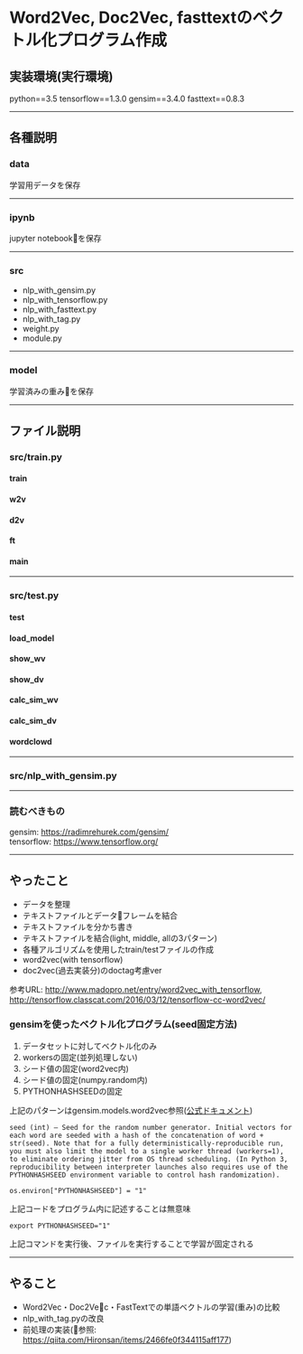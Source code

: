 # Word2Vec, Doc2Vec, fasttextのベクトル化プログラム作成

## 実装環境(実行環境)

python==3.5
tensorflow==1.3.0
gensim==3.4.0
fasttext==0.8.3


***

## 各種説明

### data

学習用データを保存

***

### ipynb

jupyter notebookを保存

***

### src

- nlp_with_gensim.py
- nlp_with_tensorflow.py
- nlp_with_fasttext.py
- nlp_with_tag.py
- weight.py
- module.py

***

### model

学習済みの重みを保存

***

## ファイル説明

### src/train.py

#### train

#### w2v

#### d2v

#### ft

#### main

***

### src/test.py

#### test

#### load_model

#### show_wv

#### show_dv

#### calc_sim_wv

#### calc_sim_dv

#### wordclowd

***

### src/nlp_with_gensim.py

***

### 読むべきもの

gensim: https://radimrehurek.com/gensim/<br>
tensorflow: https://www.tensorflow.org/<br>

***

## やったこと

- データを整理
- テキストファイルとデータフレームを結合
- テキストファイルを分かち書き
- テキストファイルを結合(light, middle, allの3パターン)
- 各種アルゴリズムを使用したtrain/testファイルの作成
- word2vec(with tensorflow)
- doc2vec(過去実装分)のdoctag考慮ver

参考URL: http://www.madopro.net/entry/word2vec_with_tensorflow,
http://tensorflow.classcat.com/2016/03/12/tensorflow-cc-word2vec/

### gensimを使ったベクトル化プログラム(seed固定方法)

1. データセットに対してベクトル化のみ
2. workersの固定(並列処理しない)
3. シード値の固定(word2vec内)
4. シード値の固定(numpy.random内)
5. PYTHONHASHSEEDの固定

上記のパターンはgensim.models.word2vec参照([公式ドキュメント](https://radimrehurek.com/gensim/models/word2vec.html))

    seed (int) – Seed for the random number generator. Initial vectors for each word are seeded with a hash of the concatenation of word + str(seed). Note that for a fully deterministically-reproducible run, you must also limit the model to a single worker thread (workers=1), to eliminate ordering jitter from OS thread scheduling. (In Python 3, reproducibility between interpreter launches also requires use of the PYTHONHASHSEED environment variable to control hash randomization).


`os.environ["PYTHONHASHSEED"] = "1"`

上記コードをプログラム内に記述することは無意味

`export PYTHONHASHSEED="1"`

上記コマンドを実行後、ファイルを実行することで学習が固定される

***

## やること

- Word2Vec・Doc2Vec・FastTextでの単語ベクトルの学習(重み)の比較
- nlp_with_tag.pyの改良
- 前処理の実装(参照: https://qiita.com/Hironsan/items/2466fe0f344115aff177)
